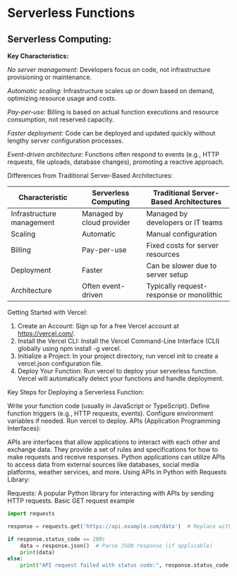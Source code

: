 # Serverless Functions

## Serverless Computing:

**Key Characteristics:**

*No server management:* Developers focus on code, not infrastructure provisioning or maintenance.

*Automatic scaling:* Infrastructure scales up or down based on demand, optimizing resource usage and costs.

*Pay-per-use:* Billing is based on actual function executions and resource consumption, not reserved capacity.

*Faster deployment:* Code can be deployed and updated quickly without lengthy server configuration processes.

*Event-driven architecture:* Functions often respond to events (e.g., HTTP requests, file uploads, database changes), promoting a reactive approach.

Differences from Traditional Server-Based Architectures:

| Characteristic | Serverless Computing | Traditional Server-Based Architectures |
|---|---|---|
| Infrastructure management | Managed by cloud provider | Managed by developers or IT teams |
| Scaling | Automatic | Manual configuration |
| Billing | Pay-per-use | Fixed costs for server resources |
| Deployment | Faster | Can be slower due to server setup |
| Architecture | Often event-driven | Typically request-response or monolithic |

Getting Started with Vercel:

1. Create an Account: Sign up for a free Vercel account at <https://vercel.com/>.
2. Install the Vercel CLI: Install the Vercel Command-Line Interface (CLI) globally using npm install -g vercel.
3. Initialize a Project: In your project directory, run vercel init to create a vercel.json configuration file.
4. Deploy Your Function: Run vercel to deploy your serverless function. Vercel will automatically detect your functions and handle deployment.

Key Steps for Deploying a Serverless Function:

Write your function code (usually in JavaScript or TypeScript).
Define function triggers (e.g., HTTP requests, events).
Configure environment variables if needed.
Run vercel to deploy.
APIs (Application Programming Interfaces):

APIs are interfaces that allow applications to interact with each other and exchange data.
They provide a set of rules and specifications for how to make requests and receive responses.
Python applications can utilize APIs to access data from external sources like databases, social media platforms, weather services, and more.
Using APIs in Python with Requests Library:

Requests: A popular Python library for interacting with APIs by sending HTTP requests.
Basic GET request example

```python
import requests

response = requests.get('https://api.example.com/data')  # Replace with the actual API endpoint

if response.status_code == 200:
    data = response.json()  # Parse JSON response (if applicable)
    print(data)
else:
    print("API request failed with status code:", response.status_code)


```

